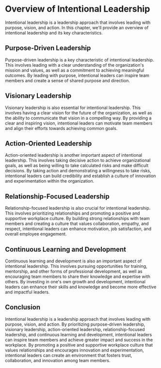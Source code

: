 Overview of Intentional Leadership
==============================================================================

Intentional leadership is a leadership approach that involves leading with purpose, vision, and action. In this chapter, we'll provide an overview of intentional leadership and its key characteristics.

Purpose-Driven Leadership
-------------------------

Purpose-driven leadership is a key characteristic of intentional leadership. This involves leading with a clear understanding of the organization's mission and values, as well as a commitment to achieving meaningful outcomes. By leading with purpose, intentional leaders can inspire team members and create a sense of shared purpose and direction.

Visionary Leadership
--------------------

Visionary leadership is also essential for intentional leadership. This involves having a clear vision for the future of the organization, as well as the ability to communicate that vision in a compelling way. By providing a clear and inspiring vision, intentional leaders can motivate team members and align their efforts towards achieving common goals.

Action-Oriented Leadership
--------------------------

Action-oriented leadership is another important aspect of intentional leadership. This involves taking decisive action to achieve organizational goals, as well as being willing to take calculated risks and make difficult decisions. By taking action and demonstrating a willingness to take risks, intentional leaders can build credibility and establish a culture of innovation and experimentation within the organization.

Relationship-Focused Leadership
-------------------------------

Relationship-focused leadership is also crucial for intentional leadership. This involves prioritizing relationships and promoting a positive and supportive workplace culture. By building strong relationships with team members and creating a culture that values collaboration, empathy, and respect, intentional leaders can enhance motivation, job satisfaction, and overall employee engagement.

Continuous Learning and Development
-----------------------------------

Continuous learning and development is also an important aspect of intentional leadership. This involves pursuing opportunities for training, mentorship, and other forms of professional development, as well as encouraging team members to share their knowledge and expertise with others. By investing in one's own growth and development, intentional leaders can enhance their skills and knowledge and become more effective and impactful leaders.

Conclusion
----------

Intentional leadership is a leadership approach that involves leading with purpose, vision, and action. By prioritizing purpose-driven leadership, visionary leadership, action-oriented leadership, relationship-focused leadership, and continuous learning and development, intentional leaders can inspire team members and achieve greater impact and success in the workplace. By promoting a positive and supportive workplace culture that values relationships and encourages innovation and experimentation, intentional leaders can create an environment that fosters trust, collaboration, and innovation among team members.
